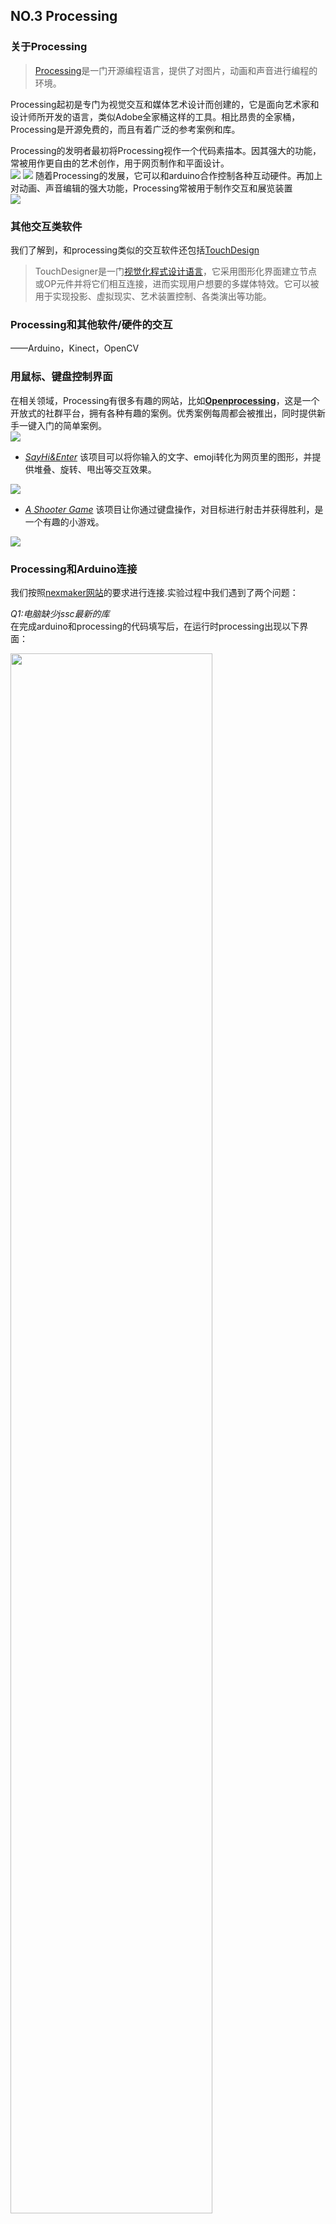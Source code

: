## NO.3 Processing
### 关于Processing
> [Processing](https://processing.org/)是一门开源编程语言，提供了对图片，动画和声音进行编程的环境。  
> 
Processing起初是专门为视觉交互和媒体艺术设计而创建的，它是面向艺术家和设计师所开发的语言，类似Adobe全家桶这样的工具。相比昂贵的全家桶，Processing是开源免费的，而且有着广泛的参考案例和库。  

Processing的发明者最初将Processing视作一个代码素描本。因其强大的功能，常被用作更自由的艺术创作，用于网页制作和平面设计。  
<img src="https://raw.githubusercontent.com/HOY78778/picstore/main/img/202210301409065.webp"/>
<img src="https://raw.githubusercontent.com/HOY78778/picstore/main/img/202210301409476.webp"/>
随着Processing的发展，它可以和arduino合作控制各种互动硬件。再加上对动画、声音编辑的强大功能，Processing常被用于制作交互和展览装置  
<img src="https://raw.githubusercontent.com/HOY78778/picstore/main/img/202210301409182.webp"/>  

### 其他交互类软件
我们了解到，和processing类似的交互软件还包括[TouchDesign](https://derivative.ca/)
> TouchDesigner是一门[视觉化程式设计语言](https://zh.m.wikipedia.org/wiki/視覺化程式設計語言)，它采用图形化界面建立节点或OP元件并将它们相互连接，进而实现用户想要的多媒体特效。它可以被用于实现投影、虚拟现实、艺术装置控制、各类演出等功能。
> 

### Processing和其他软件/硬件的交互
——Arduino，Kinect，OpenCV

### 用鼠标、键盘控制界面
在相关领域，Processing有很多有趣的网站，比如[**Openprocessing**](https://openprocessing.org)，这是一个开放式的社群平台，拥有各种有趣的案例。优秀案例每周都会被推出，同时提供新手一键入门的简单案例。  
<img src="https://raw.githubusercontent.com/HOY78778/picstore/main/img/202211061202482.png"/>

- [*SayHi&Enter*](https://openprocessing.org/sketch/1583233)
该项目可以将你输入的文字、emoji转化为网页里的图形，并提供堆叠、旋转、甩出等交互效果。  
<img src="https://raw.githubusercontent.com/HOY78778/picstore/main/img/202211061207860.png"/>

- [*A Shooter Game*](https://openprocessing.org/sketch/453716)
该项目让你通过键盘操作，对目标进行射击并获得胜利，是一个有趣的小游戏。  
<img src="https://raw.githubusercontent.com/HOY78778/picstore/main/img/202211061207976.png"/>


### Processing和Arduino连接
我们按照[nexmaker网站](https://www.nexmaker.com/doc/10Interface-application-programming/processingwitharduino.html)的要求进行连接.实验过程中我们遇到了两个问题：  

*Q1:电脑缺少jssc最新的库*    
在完成arduino和processing的代码填写后，在运行时processing出现以下界面：   
<div align=left>  <img src="https://raw.githubusercontent.com/HOY78778/picstore/main/img/202211142121739.png" width = 80%/> </div>

经过查询我们在一个[github网址](https://github.com/processing/processing4/issues/525)上找到了答案——对于m1芯片的mac电脑，这个包是没有更新的。解决方法就是在[相关网站](https://github.com/java-native/jssc/)上下载最新的jssc.jar文件并进行替换。    
<img src="https://raw.githubusercontent.com/HOY78778/picstore/main/img/202211142121738.png"/>

------
*Q2:连接后processing无法找到端口*   
在完成jssc.jar的替换之后，我们再一次运行软件，然而processing报出新的错误：  
<div align=left>  <img src="https://raw.githubusercontent.com/HOY78778/picstore/main/img/202211142121740.png" width = 80%/> </div>
这个问题到目前仍然没有得到解决。经过观察，我们发现arduino的串口窗户在按钮按下后出现了对应的字母： 
<div align=left>  <img src="https://raw.githubusercontent.com/HOY78778/picstore/main/img/202211142121125.png" width = 80%/> </div>
然而processing无法进行工作，打开窗口后鼠标会一直处于加载状态，也不会有对应效果。
<div align=left>  <img src="https://raw.githubusercontent.com/HOY78778/picstore/main/img/202211142121127.png" width = 80%/> </div>  


我们参考老师的方法，更改了processing里COM口的名称。  
<img src="https://raw.githubusercontent.com/HOY78778/picstore/main/img/202211161011870.png"/>
尝试之后仍然是port not found： 
<img src="https://raw.githubusercontent.com/HOY78778/picstore/main/img/202211161012676.png"/>
我们还将串口名称改为全名，但是依然没有变化。和其他同学交流后了解到，win系统的串口名称为“COMX”，mac系统的则不一样，那位同学换成win电脑之后尝试成功了。
<div align=left>  <img src="https://raw.githubusercontent.com/HOY78778/picstore/main/img/202211161012929.png" width = 80%/> </div>

这个问题在mac电脑上比较常见，在外网检索的时候我们发现了很多类似的情况。最终，我们在[arduino论坛](https://forum.arduino.cc/t/com-port-issue-on-processing-3-3-app-on-macbook-pro/445834)上找到了答案   
<img src="https://raw.githubusercontent.com/HOY78778/picstore/main/img/202211171407549.png"/>
最终我们采用同样的格式，实现了processing和arduino之间的连接
<img src="https://raw.githubusercontent.com/HOY78778/picstore/main/img/202211171407119.png"/>
<div align=left>  <img src="https://raw.githubusercontent.com/HOY78778/picstore/main/img/202211171407558.png" width = 80%/> </div>    

----
最终，我们实验的展示如下：
* [Processing控制arduino的LED小灯](https://b23.tv/9Hsjq8y)
    <img src="https://raw.githubusercontent.com/HOY78778/picstore/main/img/202211171443923.jpeg"/>
* [arduino控制processing图形](https://b23.tv/tCGHfwK)
    <img src="https://raw.githubusercontent.com/HOY78778/picstore/main/img/202211171443140.jpeg"/>




